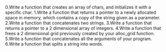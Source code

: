 0.Write a function that creates an array of chars, and initializes it with a specific char. 1.Write a function that returns a pointer to a newly allocated space in memory, which contains a copy of the string given as a parameter. 2.Write a function that concatenates two strings. 3.Write a function that returns a pointer to a 2 dimensional array of integers. 4.Write a function that frees a 2 dimensional grid previously created by your alloc_grid function. 5.Write a function that concatenates all the arguments of your program. 6.Write a function that splits a string into words.
